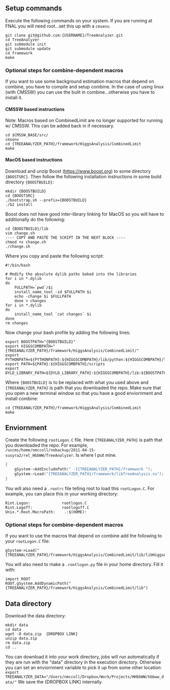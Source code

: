 ## Setup commands
Execute the following commands on your system. If you are running at FNAL you will need root...set this up with a `cmsenv`.


```Shell
git clone git@github.com:{USERNAME}/TreeAnalyzer.git
cd TreeAnalyzer
git submodule init
git submodule update
cd framework
make
```

### Optional steps for combine-dependent macros
If you want to use some background estimation macros that depend on combine, you have to compile and setup combine. In the case of using linux (with CMSSW) you can use the built in combine...otherwise you have to install it.

#### CMSSW based instructions
Note: Macros based on CombinedLimit are no longer supported for running w/ CMSSW. This can be added back in if necessary.
```Shell
cd $CMSSW_BASE/src/
cmsenv
cd {TREEANALYZER_PATH}/framework/HiggsAnalysis/CombinedLimit
make
```

#### MacOS based instructions
Download and unzip Boost (https://www.boost.org) to some directory `{BOOSTSRC}`. Then follow the following installation instructions in some build directory `{BOOSTBUILD}`:

```Shell
mkdir {BOOSTBUILD}
cd {BOOSTSRC}
./bootstrap.sh --prefix={BOOSTBUILD}
./b2 install
```
Boost does not have good inter-library linking for MacOS so you will have to additionally do the following:

```Shell
cd {BOOSTBUILD}/lib
vim change.sh
---- COPY AND PASTE THE SCRIPT IN THE NEXT BLOCK ----
chmod +x change.sh
./change.sh
```

Where you copy and paste the following script:

```Shell
#!/bin/bash
  
# Modify the absolute dylib paths baked into the libraries
for i in *.dylib
do
    FULLPATH=`pwd`/$i
    install_name_tool -id $FULLPATH $i
    echo -change $i $FULLPATH
    done > changes
for i in *.dylib
do
    install_name_tool `cat changes` $i
done
rm changes
```

Now change your bash profile by adding the following lines:
```Shell
export BOOSTPATH="{BOOSTBUILD}"
export HIGGSCOMBPATH="{TREEANALYZER_PATH}/framework/HiggsAnalysis/CombinedLimit/"
export PYTHONPATH=${PYTHONPATH}:${HIGGSCOMBPATH}/lib/python:${HIGGSCOMBPATH}/lib
export PATH=${PATH}:${HIGGSCOMBPATH}/scripts
export DYLD_LIBRARY_PATH=${DYLD_LIBRARY_PATH}:${HIGGSCOMBPATH}/lib:${BOOSTPATH}/lib
```

Where `{BOOSTBUILD}` is to be replaced with what you used above and `{TREEANALYZER_PATH}` is path that you downloaded the repo. Make sure that you open a new terminal window so that you have a good enviornment and install combine:

```Shell
cd {TREEANALYZER_PATH}/framework/HiggsAnalysis/CombinedLimit
make
```

## Enviornment
Create the following `rootLogon.C` file.  Here `{TREEANALYZER_PATH}` is path that you downloaded the repo. For example,  `/uscms/home/nmccoll/nobackup/2011-04-15-susyra2/rel_HbbWW/TreeAnalyzer`. Is where I put mine.

```C++
{
    gSystem->AddIncludePath(" -I{TREEANALYZER_PATH}/framework ");
    gSystem->Load("{TREEANALYZER_PATH}/framework/libTreeAnalysis.so");
}
```  

You will also need a `.rootrc` file telling root to load this `rootLogon.C`.  For example, you can place this in your working directory:  

```Shell
Rint.Logon:              rootlogon.C
Rint.Logoff:             rootlogoff.C
Unix.*.Root.MacroPath:    .:$(HOME):
```

### Optional steps for combine-dependent macros
If you want to use the macros that depend on combine add the following to your `rootLogon.C` file:

```Shell
gSystem->Load("{TREEANALYZER_PATH}/framework/HiggsAnalysis/CombinedLimit/lib/libHiggsAnalysisCombinedLimit");
```

You will also need to make a `.rootlogon.py` file in your home directory. Fill it with:

```Shell
import ROOT
ROOT.gSystem.AddDynamicPath("{TREEANALYZER_PATH}/framework/HiggsAnalysis/CombinedLimit/lib")
```

## Data directory
Download the data directory:  

```Shell
mkdir data
cd data
wget -O data.zip  {DROPBOX LINK}
unzip data.zip
rm data.zip
cd ..
```

You can download it into your work directory, jobs will run automatically if they are run with the "data" directory in the execution directory. Otherwise you can set an enviornment variable to pick it up from some other location: `export TREEANALYZER_DATA="/Users/nmccoll/Dropbox/Work/Projects/HHbbWW/hbbww_data/"` We save the {DROPBOX LINK} internally.
